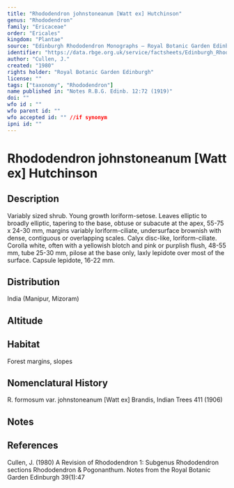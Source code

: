 ```yaml
---
title: "Rhododendron johnstoneanum [Watt ex] Hutchinson"
genus: "Rhododendron"
family: "Ericaceae"
order: "Ericales"
kingdom: "Plantae"
source: "Edinburgh Rhododendron Monographs – Royal Botanic Garden Edinburgh"
identifier: "https://data.rbge.org.uk/service/factsheets/Edinburgh_Rhododendron_Monographs.xhtml"
author: "Cullen, J."
created: "1980"
rights holder: "Royal Botanic Garden Edinburgh"
license: ""
tags: ["taxonomy", "Rhododendron"]
name published in: "Notes R.B.G. Edinb. 12:72 (1919)"
doi: ""
wfo id : ""
wfo parent id: ""
wfo accepted id: "" //if synonym                      
ipni id: ""
---
```


                       

# Rhododendron johnstoneanum [Watt ex] Hutchinson

## Description
Variably sized shrub. Young growth loriform-setose. Leaves elliptic to broadly elliptic, tapering to the base, obtuse or subacute at the apex, 55-75 x 24-30 mm, margins variably loriform-ciliate, undersurface brownish with dense, contiguous or overlapping scales. Calyx disc-like, loriform-ciliate. Corolla white, often with a yellowish blotch and pink or purplish flush, 48-55 mm, tube 25-30 mm, pilose at the base only, laxly lepidote over most of the surface. Capsule lepidote, 16-22 mm.

## Distribution
India (Manipur, Mizoram)

## Altitude


## Habitat
Forest margins, slopes

## Nomenclatural History
R. formosum var. johnstoneanum [Watt ex] Brandis, Indian Trees 411 (1906)
                       
## Notes


## References

Cullen, J. (1980) A Revision of Rhododendron 1: Subgenus Rhododendron sections Rhododendron & Pogonanthum. Notes from the Royal Botanic Garden Edinburgh 39(1):47
